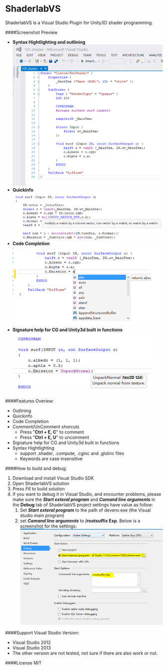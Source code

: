 ShaderlabVS
===========

ShaderlabVS is a Visual Studio Plugin for Unity3D shader programming.  

####Screenshot Preview

* **Syntax Hightlighting and outlining**
	![](./img/Highlighting.PNG)
* **Quickinfo**
	![](./img/QuickInfo.PNG)
* **Code Completion**
	![](./img/CodeCompletion.PNG)
* **Signature help for CG and Unity3d built in functions**
	![](./img/SignatureHelp.PNG)

####Features Overiew:
* Outlining
* Quickinfo
* Code Completion
* Comment/UnComment shorcuts
    * Press "__Ctrl + E, C__" to comment
    * Press "__Ctrl + E, U__" to uncomment
* Signature help for CG and Unity3d built in functions
* Syntax Hightlighting
    * support .shader, .compute, .cginc and .glslinc files 
    * Keywords are case insensitive


####How to build and debug:
1. Download and install Visual Studio SDK
2. Open ShaderlabVS solution
3. Press *F6* to build solution
4. If you want to debug it in Visual Studio, and encounter problems, please make sure the **_Start exteral program_** and **_Comand line arguments_** in the **Debug** tab of ShaderlabVS project settings have value as follow:
    1. Set **_Start exteral program_** to the path of devenv.exe (the Visual studio main program)
    2. set **_Comand line arguments_** to **/rootsuffix Exp**. Below is a screenshot for the settings:
    ![](./img/DebugSettings.PNG)

####Support Visual Studio Version:
* Visual Studio 2012
* Visual Studio 2013
* The other version are not tested, not sure if there are also work or not.

####License
MIT


